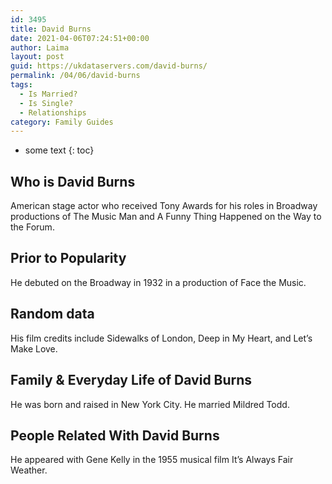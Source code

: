 ```yaml
---
id: 3495
title: David Burns
date: 2021-04-06T07:24:51+00:00
author: Laima
layout: post
guid: https://ukdataservers.com/david-burns/
permalink: /04/06/david-burns
tags:
  - Is Married?
  - Is Single?
  - Relationships
category: Family Guides
---
```


* some text
{: toc}


## Who is David Burns
                  
                  
                  
American stage actor who received Tony Awards for his roles in Broadway productions of The Music Man and A Funny Thing Happened on the Way to the Forum. 
                  
              
            
              
            
                
                
                
## Prior to Popularity
                  
                  
                  
He debuted on the Broadway in 1932 in a production of Face the Music.
                  
              
            
              
            
                
                
                
## Random data
                  
                  
                  
His film credits include Sidewalks of London, Deep in My Heart, and Let&#8217;s Make Love.
                  
              
            
              
            
                
                
                
## Family & Everyday Life of David Burns
                  
                  
                  
He was born and raised in New York City. He married Mildred Todd.
                  
              
            
              
            
                
                
                
## People Related With David Burns
                  
                  
                  
He appeared with Gene Kelly in the 1955 musical film It&#8217;s Always Fair Weather.
                  
              
            
              
            
                
              
            
              
              
            
            
              
            
          
          
          